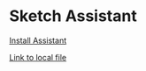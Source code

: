 # Sketch Assistant

<a href="sketch://install-assistant?https://sketch-hq.github.io/sketch-assistant-internal/sketch-assistant-internal-latest.tgz">Install Assistant</a>

<a href="sketch-assistant-internal-latest.tgz">Link to local file</a>

<style>
  /* hide GitHub's automatic header */
  div.container-lg > h1 {
    display: none;
  }
</style>